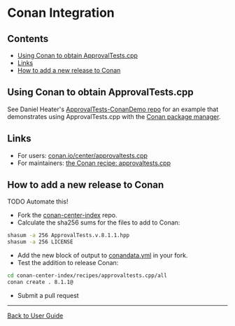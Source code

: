 <!--
GENERATED FILE - DO NOT EDIT
This file was generated by [MarkdownSnippets](https://github.com/SimonCropp/MarkdownSnippets).
Source File: /doc/mdsource/ConanIntegration.source.md
To change this file edit the source file and then execute ./run_markdown_templates.sh.
-->

<a id="top"></a>

# Conan Integration

<!-- toc -->
## Contents

  * [Using Conan to obtain ApprovalTests.cpp](#using-conan-to-obtain-approvaltestscpp)
  * [Links](#links)
  * [How to add a new release to Conan](#how-to-add-a-new-release-to-conan)<!-- endtoc -->

## Using Conan to obtain ApprovalTests.cpp

See  Daniel Heater's [ApprovalTests-ConanDemo repo](https://github.com/dheater/ApprovalTests-ConanDemo) for an example that demonstrates using ApprovalTests.cpp with the [Conan package manager]([Conan](https://conan.io/)).

## Links

* For users: [conan.io/center/approvaltests.cpp](https://conan.io/center/approvaltests.cpp/8.1.0/?user=_&channel=_)
* For maintainers: [the Conan recipe: approvaltests.cpp](https://github.com/conan-io/conan-center-index/tree/master/recipes/approvaltests.cpp)

## How to add a new release to Conan

TODO Automate this!

* Fork the [conan-center-index](https://github.com/conan-io/conan-center-index/) repo.
* Calculate the sha256 sums for the files to add to Conan:
```bash
shasum -a 256 ApprovalTests.v.8.1.1.hpp
shasum -a 256 LICENSE
```
* Add the new block of output to [conandata.yml](https://github.com/conan-io/conan-center-index/blob/master/recipes/approvaltests.cpp/all/conandata.yml) in your fork.
* Test the addition to release Conan:
```bash
cd conan-center-index/recipes/approvaltests.cpp/all
conan create . 8.1.1@
```

* Submit a pull request

---

[Back to User Guide](/doc/README.md#top)
